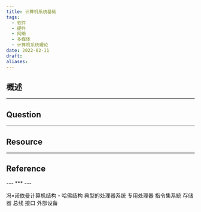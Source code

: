 ```yaml
---
title: 计算机系统基础
tags:
  - 软件
  - 硬件
  - 网络
  - 多媒体
  - 计算机系统理论
date: 2022-02-11
draft: 
aliases:
---
```

## 概述




---
## Question




---
## Resource



---
## Reference




--- *** ---


冯•诺依曼计算机结构
	- 哈佛结构
典型的处理器系统
专用处理器
指令集系統
存储器
总线
接口
外部设备